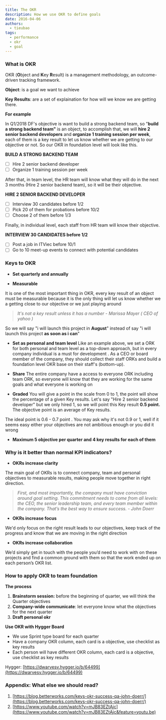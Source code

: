 ```yaml
---
title: The OKR
description: How we use OKR to define goals
date: 2016-04-06
authors:
  - tieubao
tags:
  - performance
  - okr
  - goal
---
```


### What is OKR

OKR (**O**bject and **K**ey **R**esult) is a management methodology, an outcome-driven tracking framework.

**Object**: is a goal we want to achieve

**Key Results**: are a set of explaination for how will we know we are getting there.

**For example**

In Q1/2018 DF's objective is want to build a strong backend team, so "**build a strong backend team"** is an object, to accomplish that, we will **hire 2 senior backend developers** and **organize 1 training session per week**, each of them is a key result to let us know whether we are getting to our objective or not. So our OKR in foundation level will look like this.

**BUILD A STRONG BACKEND TEAM**

- [ ] Hire 2 senior backend developer
- [ ] Organize 1 training session per week

After that, in team level, the HR team will know what they will do in the next 3 months (Hire 2 senior backend team), so it will be their objective.

**HIRE 2 SENIOR BACKEND DEVELOPER**

- [ ] Interview 30 candidates before 1/2
- [ ] Pick 20 of them for probations before 10/2
- [ ] Choose 2 of them before 1/3

Finally, in individual level, each staff from HR team will know their objective.

**INTERVIEW 30 CANDIDATES before 1/2**

- [ ] Post a job in ITViec before 10/1
- [ ] Go to 10 meet-up events to connect with potential candidates

### Keys to OKR

- **Set quarterly and annually**

- **Measurable**

It is one of the most important thing in OKR, every key result of an object must be measurable because it is the only thing will let us know whether we a getting close to our objective or we just playing around

> _It's not a key result unless it has a number - Marissa Mayer ( CEO of yahoo )_

So we will say "i will launch this project in **August**" instead of say "i will launch this project **as soon as i can**"

- **Set as personal and team level**
  Like an example above, we set a ORK for both personal and team level as a top-down approach, but in every company individual is a must for development . As a CEO or board member of the company, they should collect their staff ORKs and build a foundation level OKR base on their staff's (bottom-up).

- **Share**
  The entire company have a access to everyone ORK including team ORK, so everyone will know that they are working for the same goals and what everyone is working on

- **Graded**
  You will give a point in the scale from 0 to 1, the point will show the percentage of a given Key results. Let's say "Hire 2 senior backend developer" but we only hired 1, so we will point this Key result **0.5 point.** The objective point is an average of Key results.

The ideal point is 0.6 - 0.7 point . You may ask why it's not 0.9 or 1, well if it seems easy either your objectives are not ambitious enough or you did it wrong

- **Maximum 5 objective per quarter and 4 key results for each of them**

### Why is it better than normal KPI indicators?

- **OKRs increase clarity**

The main goal of OKRs is to connect company, team and personal objectives to measurable results, making people move together in right direction.

> _First, and most importantly, the company must have conviction around goal setting. This commitment needs to come from all levels: the CEO, the senior leadership team, and every team member within the company. That’s the best way to ensure success. - John Doerr_

- **OKRs increase focus**

We'd only focus on the right result leads to our objectives, keep track of the progress and know that we are moving in the right direction

- **OKRs increase collaboration**

We’d simply get in touch with the people you’d need to work with on these projects and find a common ground with them so that the work ended up on each person’s OKR list.

### How to apply OKR to team foundation

**The process**

1. **Brainstorm session:** before the beginning of quarter, we will think the Quarter objectives
1. **Company-wide communicate**: let everyone know what the objectives for the next quarter
1. **Draft personal okr**

**Use OKR with Hygger Board**

- We use Sprint type board for each quarter
- Have a company OKR column, each card is a objective, use checklist as key results
- Each person will have different OKR column, each card is a objective, use checklist as key results

Hygger: [https://dwarvesv.hygger.io/b/64499](https://dwarvesv.hygger.io/b/64499)

### Appendix: What else we should read?

1. [https://blog.betterworks.com/keys-okr-success-qa-john-doerr/](https://blog.betterworks.com/keys-okr-success-qa-john-doerr/)
1. [https://www.youtube.com/watch?v=mJB83EZtAjc](https://www.youtube.com/watch?v=mJB83EZtAjc&feature=youtu.be)
